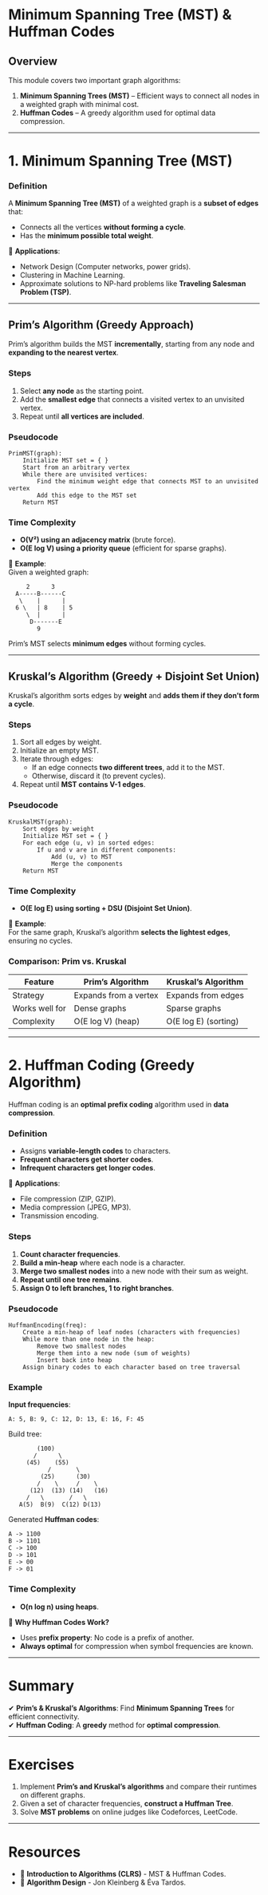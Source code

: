 # Minimum Spanning Tree (MST) & Huffman Codes

## Overview
This module covers two important graph algorithms:
1. **Minimum Spanning Trees (MST)** – Efficient ways to connect all nodes in a weighted graph with minimal cost.
2. **Huffman Codes** – A greedy algorithm used for optimal data compression.

---

# 1. **Minimum Spanning Tree (MST)**

### **Definition**
A **Minimum Spanning Tree (MST)** of a weighted graph is a **subset of edges** that:
- Connects all the vertices **without forming a cycle**.
- Has the **minimum possible total weight**.

📌 **Applications**:
- Network Design (Computer networks, power grids).
- Clustering in Machine Learning.
- Approximate solutions to NP-hard problems like **Traveling Salesman Problem (TSP)**.

---

## **Prim’s Algorithm (Greedy Approach)**
Prim’s algorithm builds the MST **incrementally**, starting from any node and **expanding to the nearest vertex**.

### **Steps**
1. Select **any node** as the starting point.
2. Add the **smallest edge** that connects a visited vertex to an unvisited vertex.
3. Repeat until **all vertices are included**.

### **Pseudocode**
```
PrimMST(graph):
    Initialize MST set = { }
    Start from an arbitrary vertex
    While there are unvisited vertices:
        Find the minimum weight edge that connects MST to an unvisited vertex
        Add this edge to the MST set
    Return MST
```

### **Time Complexity**
- **O(V²) using an adjacency matrix** (brute force).
- **O(E log V) using a priority queue** (efficient for sparse graphs).

📌 **Example**:  
Given a weighted graph:
```
     2      3
  A-----B------C
   \    |      |
  6 \   | 8    | 5
     \  |      |
      D-------E
        9
```
Prim’s MST selects **minimum edges** without forming cycles.

---

## **Kruskal’s Algorithm (Greedy + Disjoint Set Union)**
Kruskal’s algorithm sorts edges by **weight** and **adds them if they don’t form a cycle**.

### **Steps**
1. Sort all edges by weight.
2. Initialize an empty MST.
3. Iterate through edges:
   - If an edge connects **two different trees**, add it to the MST.
   - Otherwise, discard it (to prevent cycles).
4. Repeat until **MST contains V-1 edges**.

### **Pseudocode**
```
KruskalMST(graph):
    Sort edges by weight
    Initialize MST set = { }
    For each edge (u, v) in sorted edges:
        If u and v are in different components:
            Add (u, v) to MST
            Merge the components
    Return MST
```

### **Time Complexity**
- **O(E log E) using sorting + DSU (Disjoint Set Union)**.

📌 **Example**:  
For the same graph, Kruskal’s algorithm **selects the lightest edges**, ensuring no cycles.

### **Comparison: Prim vs. Kruskal**
| Feature        | Prim’s Algorithm  | Kruskal’s Algorithm |
|--------------|----------------|----------------|
| Strategy     | Expands from a vertex | Expands from edges |
| Works well for | Dense graphs | Sparse graphs |
| Complexity   | O(E log V) (heap) | O(E log E) (sorting) |

---

# 2. **Huffman Coding (Greedy Algorithm)**
Huffman coding is an **optimal prefix coding** algorithm used in **data compression**.

### **Definition**
- Assigns **variable-length codes** to characters.
- **Frequent characters get shorter codes**.
- **Infrequent characters get longer codes**.

📌 **Applications**:
- File compression (ZIP, GZIP).
- Media compression (JPEG, MP3).
- Transmission encoding.

### **Steps**
1. **Count character frequencies**.
2. **Build a min-heap** where each node is a character.
3. **Merge two smallest nodes** into a new node with their sum as weight.
4. **Repeat until one tree remains**.
5. **Assign 0 to left branches, 1 to right branches**.

### **Pseudocode**
```
HuffmanEncoding(freq):
    Create a min-heap of leaf nodes (characters with frequencies)
    While more than one node in the heap:
        Remove two smallest nodes
        Merge them into a new node (sum of weights)
        Insert back into heap
    Assign binary codes to each character based on tree traversal
```

### **Example**
**Input frequencies**:
```
A: 5, B: 9, C: 12, D: 13, E: 16, F: 45
```
Build tree:
```
        (100)
       /      \
     (45)    (55)
           /       \
         (25)      (30)
        /    \     /    \
      (12)  (13) (14)   (16)
     /   \       /   \
   A(5)  B(9)  C(12) D(13)
```
Generated **Huffman codes**:
```
A -> 1100
B -> 1101
C -> 100
D -> 101
E -> 00
F -> 01
```

### **Time Complexity**
- **O(n log n) using heaps**.

📌 **Why Huffman Codes Work?**
- Uses **prefix property**: No code is a prefix of another.
- **Always optimal** for compression when symbol frequencies are known.

---

# **Summary**
✔ **Prim’s & Kruskal’s Algorithms**: Find **Minimum Spanning Trees** for efficient connectivity.  
✔ **Huffman Coding**: A **greedy** method for **optimal compression**.  

---

# **Exercises**
1. Implement **Prim’s and Kruskal’s algorithms** and compare their runtimes on different graphs.
2. Given a set of character frequencies, **construct a Huffman Tree**.
3. Solve **MST problems** on online judges like Codeforces, LeetCode.

---

# **Resources**
- 📖 **Introduction to Algorithms (CLRS)** - MST & Huffman Codes.
- 📖 **Algorithm Design** - Jon Kleinberg & Éva Tardos.